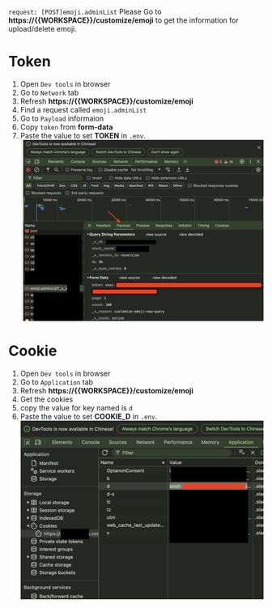 `request: [POST]emoji.adminList`
Please Go to **https://{{WORKSPACE}}/customize/emoji** to get the information for upload/delete emoji.
# Token 
1. Open `Dev tools` in browser
2. Go to `Network` tab
3. Refresh **https://{{WORKSPACE}}/customize/emoji**
4. Find a request called `emoji.adminList`
5. Go to `Payload` informaion
6. Copy `token` from **form-data**
7. Paste the value to set **TOKEN** in `.env`.
![image](./token.png)

# Cookie
1. Open `Dev tools` in browser
2. Go to `Application` tab
3. Refresh **https://{{WORKSPACE}}/customize/emoji**
4. Get the cookies
5. copy the value for key named is `d`
6. Paste the value to set **COOKIE_D** in `.env`.
![image](./cookie.png)